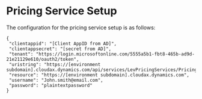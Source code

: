 ﻿

# Pricing Service Setup
The configuration for the pricing service setup is as follows:  


    {
     "clientappid": "[Client AppID from AD]",
     "clientappsecret": "[secret from AD]",
     "tenant": "https://login.microsoftonline.com/5555a5b1-fbt8-465b-ad9d-21e21129e610/oauth2/token",
     "uristring": "https://[environment subdomain].cloudax.dynamics.com/api/services/LevPricingServices/PricingService/getPricing",
     "resource": "https://[environment subdomain].cloudax.dynamics.com",
     "username": "John.smith@email.com",
     "password": "plaintextpassword"
    }
